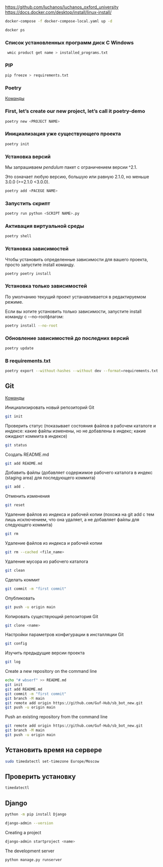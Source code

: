 https://github.com/luchanos/luchanos_oxford_university
https://docs.docker.com/desktop/install/linux-install/

```bash
docker-compose -f docker-compose-local.yaml up -d
```

```bash
docker ps
```

### Список установленных программ диск С Windows

```bash
 wmic product get name > installed_programs.txt
```

### PIP

```bash
pip freeze > requirements.txt
```

### Poetry

[Команды](https://python-poetry.org/docs/basic-usage/)

### First, let’s create our new project, let’s call it poetry-demo

```bash
poetry new <PROJECT NAME>
```

### Инициализация уже существующего проекта

```bash
poetry init
```

### Установка версий

Мы запрашиваем _pendulum_ пакет с ограничением версии ^2.1.

Это означает любую версию, большую или равную 2.1.0, но меньше 3.0.0 (>=2.1.0 <3.0.0).

```bash
poetry add <PACEGE NAME>
```

### Запустить скрипт

```bash
poetry run python <SCRIPT NAME>.py
```

### Активация виртуальной среды

```bash
poetry shell
```

### Установка зависимостей

Чтобы установить определенные зависимости для вашего проекта, просто запустите install команду.

```bash
poetry poetry install
```

### Установка только зависимостей

По умолчанию текущий проект устанавливается в редактируемом режиме.

Если вы хотите установить только зависимости, запустите install команду с --no-rootфлагом:

```bash
poetry install --no-root
```

### Обновление зависимостей до последних версий

```bash
poetry update
```
### В requirements.txt

```bash
poetry export --without-hashes --without dev --format=requirements.txt > requirements.txt
```

## Git

[Команды](https://www.atlassian.com/ru/git/glossary#commands)

Инициализировать новый репозиторий Git

```bash
git init
```

Проверить статус (показывает состояния файлов в рабочем каталоге и индексе: какие файлы изменены, но не добавлены в
индекс; какие ожидают коммита в индексе)

```bash
git status
```

Создать README.md

```bash
git add README.md
```

Добавить файлы (добавляет содержимое рабочего каталога в индекс (staging area) для последующего коммита)

```bash
git add .
```

Отменить изменения

```bash
git reset
```

Удаление файлов из индекса и рабочей копии (похожа на git add с тем лишь исключением, что она удаляет, а не добавляет
файлы для следующего коммита)

```bash
git rm
```

Удаление файлов из индекса и рабочей копии

```bash
git rm --cached <file_name>
```

Удаление мусора из рабочего каталога

```bash
git clean
```

Сделать коммит

```bash
git commit -m "first commit"
```

Опубликовать

```bash
git push -u origin main
```

Копировать существующий репозитория Git

```bash
git clone <name>
```

Настройки параметров конфигурации в инсталляции Git

```bash
git config
```

Изучить предыдущие версии проекта

```bash
git log
```

Create a new repository on the command line

```bash
echo "# wbserf" >> README.md
git init
git add README.md
git commit -m "first commit"
git branch -M main
git remote add origin https://github.com/Guf-Hub/sb_bot_new.git
git push -u origin main
```

Push an existing repository from the command line

```bash
git remote add origin https://github.com/Guf-Hub/sb_bot_new.git
git branch -M main
git push -u origin main
```

## Установить время на сервере

```bash
sudo timedatectl set-timezone Europe/Moscow
```

## Проверить установку

```bash
timedatectl
```

## Django

```bash
python -m pip install Django
```

```bash
django-admin --version
```

Creating a project

```bash
django-admin startproject <name>
```

The development server

```bash
python manage.py runserver
```
